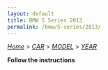 ```yaml
---
layout: default
title: BMW 5 Series 2013
permalink: /bmw/5-series/2013/
---
```

[*Home*](/) > [*CAR*](/car/) > [*MODEL*](/car/model/) > [*YEAR*](/car/model/year/)

**Follow the instructions**